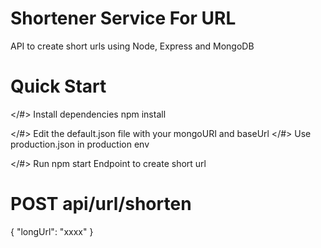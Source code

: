 # Shortener Service For URL
API to create short urls using Node, Express and MongoDB

# Quick Start
</#> Install dependencies
npm install

</#> Edit the default.json file with your mongoURI and baseUrl
</#> Use production.json in production env

</#> Run
npm start
Endpoint to create short url
# POST api/url/shorten
{ "longUrl": "xxxx" }

